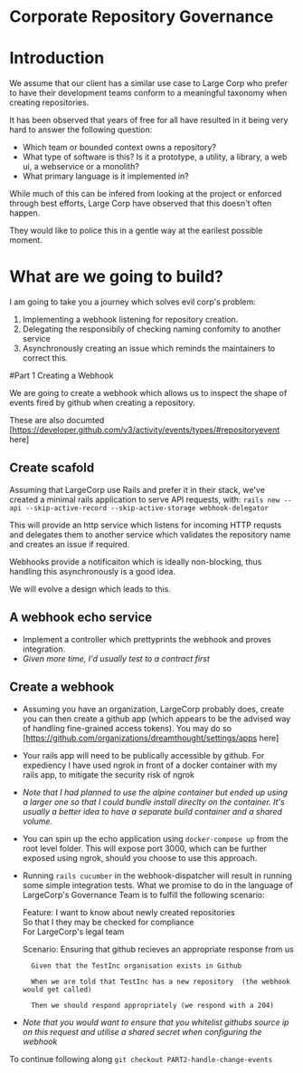 # Corporate Repository Governance

# Introduction
We assume that our client has a similar use case to Large Corp who prefer to have their development teams conform to a meaningful taxonomy when creating repositories. 

It has been observed that years of free for all have resulted in it being very hard to answer the following question:
* Which team or bounded context owns a repository?
* What type of software is this? Is it a prototype, a utility, a library, a web ui, a webservice or a monolith?
* What primary language is it implemented in?

While much of this can be infered from looking at the project or enforced through best efforts, Large Corp have observed that this doesn't often happen.

They would like to police this in a gentle way at the earilest possible moment.

# What are we going to build?

I am going to take you a journey which solves evil corp's problem:
1. Implementing a webhook listening for repository creation.
1. Delegating the responsibily of checking naming confomity to another service
1. Asynchronously creating an issue which reminds the maintainers to correct this.

#Part 1 Creating a Webhook

We are going to create a webhook which allows us to inspect the shape of events fired by github when creating a repository.

These are also documted [https://developer.github.com/v3/activity/events/types/#repositoryevent here]

## Create scafold
Assuming that LargeCorp use Rails and prefer it in their stack, we've created a  minimal rails application to serve API requests, with:
`rails new --api --skip-active-record --skip-active-storage webhook-delegator`

This will provide an http service which listens for incoming HTTP requsts and delegates them to another service which validates the repository name and creates an issue if required.

Webhooks provide a notificaiton which is ideally non-blocking, thus handling this asynchronously is a good idea.

We will evolve a design which leads to this.

## A webhook echo service

* Implement a controller which prettyprints the webhook and proves integration.
* _Given more time, I'd usually test to a contract first_

## Create a webhook

* Assuming you have an organization, LargeCorp probably does, create you can then create a github app (which appears to be the advised way of handling fine-grained access tokens). You may do so [https://github.com/organizations/dreamthought/settings/apps here]
* Your rails app will need to be publically accessible by github. For expediency I have used ngrok in front of a docker container with my rails app, to mitigate the security risk of ngrok 
* _Note that I had planned to use the alpine container but ended up using a larger one so that I could bundle install direclty on the container. It's usually a better idea to have a separate build container and a shared volume._
* You can spin up the echo application using `docker-compose up` from the root level folder. This will expose port 3000, which can be further exposed using ngrok, should you choose to use this approach.
* Running `rails cucumber` in the webhook-dispatcher will result in running some simple integration tests. What we promise to do in the language of LargeCorp's Governance Team is to fulfill the following scenario:

  Feature: I want to know about newly created repositories  
    So that I they may be checked for compliance  
    For LargeCorp's legal team  

    Scenario: Ensuring that github recieves an appropriate response from us

        Given that the TestInc organisation exists in Github

        When we are told that TestInc has a new repository  (the webhook would get called)

        Then we should respond appropriately (we respond with a 204)

* *Note that you would want to ensure that you whitelist githubs source ip on this request and utilise a shared secret when configuring the webhook*

To continue following along `git checkout PART2-handle-change-events`


